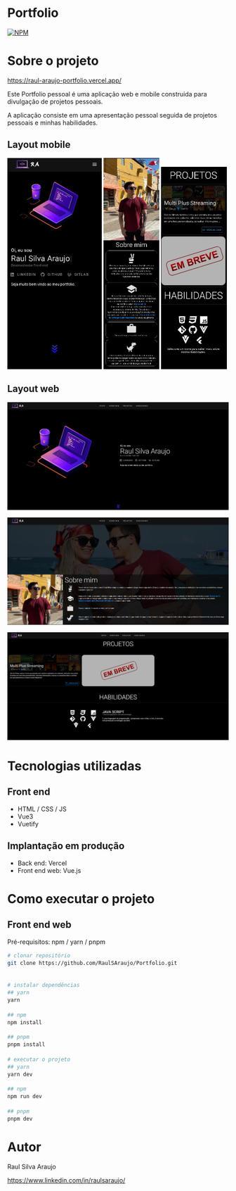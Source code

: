 # Portfolio 
[![NPM](https://img.shields.io/npm/l/react)](https://github.com/RaulSAraujo/Portfolio/blob/main/LICENCE) 

# Sobre o projeto

https://raul-araujo-portfolio.vercel.app/

Este Portfolio pessoal é uma aplicação web e mobile construida para divulgação de projetos pessoais.

A aplicação consiste em uma apresentação pessoal seguida de projetos pessoais e minhas habilidades.

## Layout mobile
![Mobile 1](https://github.com/RaulSAraujo/Portfolio/blob/main/src/assets/img/project/PageMobile1.jpg) 
![Mobile 2](https://github.com/RaulSAraujo/Portfolio/blob/main/src/assets/img/project/PageMobile2.jpg) 
![Mobile 3](https://github.com/RaulSAraujo/Portfolio/blob/main/src/assets/img/project/PageMobile3.jpg)

## Layout web
![Web 1](https://github.com/RaulSAraujo/Portfolio/blob/main/src/assets/img/project/page1.png)

![Web 2](https://github.com/RaulSAraujo/Portfolio/blob/main/src/assets/img/project/page2.png)

![Web 3](https://github.com/RaulSAraujo/Portfolio/blob/main/src/assets/img/project/page3.png)

# Tecnologias utilizadas
## Front end
- HTML / CSS / JS
- Vue3
- Vuetify
## Implantação em produção
- Back end: Vercel
- Front end web: Vue.js

# Como executar o projeto


## Front end web
Pré-requisitos: npm / yarn / pnpm

```bash
# clonar repositório
git clone https://github.com/RaulSAraujo/Portfolio.git


# instalar dependências
## yarn
yarn

## npm
npm install

## pnpm
pnpm install

# executar o projeto
## yarn
yarn dev

## npm
npm run dev

## pnpm
pnpm dev
```

# Autor

Raul Silva Araujo

https://www.linkedin.com/in/raulsaraujo/

